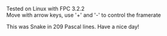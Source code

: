 Tested on Linux with FPC 3.2.2 <br>
Move with arrow keys, use '+' and '-' to control the framerate

This was Snake in 209 Pascal lines. Have a nice day!
